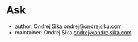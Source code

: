 # Ask

- author: Ondrej Sika <ondrej@ondrejsika.com>
- maintainer: Ondrej Sika <ondrej@ondrejsika.com>


